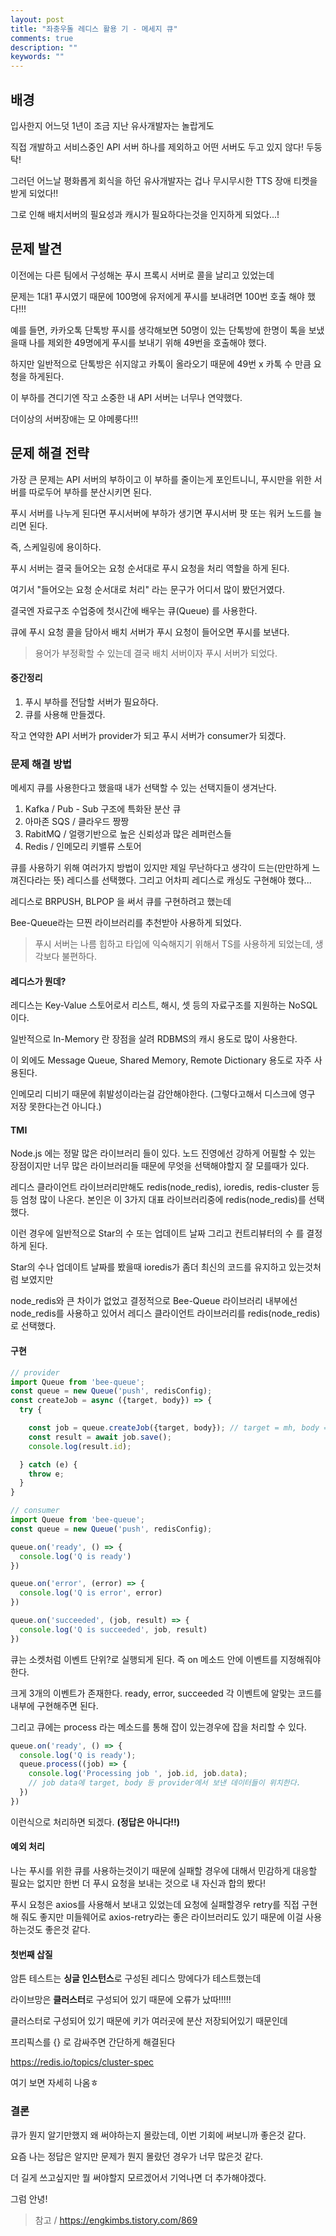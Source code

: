 ```yaml
---
layout: post
title: "좌충우돌 레디스 활용 기 - 메세지 큐"
comments: true
description: ""
keywords: ""
---
```



## 배경


입사한지 어느덧 1년이 조금 지난 유사개발자는 놀랍게도 

직접 개발하고 서비스중인 API 서버 하나를 제외하고 어떤 서버도 두고 있지 않다! 두둥탁!

그러던 어느날 평화롭게 회식을 하던 유사개발자는 겁나 무시무시한 TTS 장애 티켓을 받게 되었다!!

그로 인해 배치서버의 필요성과 캐시가 필요하다는것을 인지하게 되었다...!


## 문제 발견

이전에는 다른 팀에서 구성해논 푸시 프록시 서버로 콜을 날리고 있었는데

문제는 1대1 푸시였기 때문에 100명에 유저에게 푸시를 보내려면 100번 호출 해야 했다!!!

예를 들면, 카카오톡 단톡방 푸시를 생각해보면 50명이 있는 단톡방에 한명이 톡을 보냈을때
나를 제외한 49명에게 푸시를 보내기 위해 49번을 호출해야 했다.

하지만 일반적으로 단톡방은 쉬지않고 카톡이 올라오기 때문에 49번 x 카톡 수 만큼 요청을 하게된다.

이 부하를 견디기엔 작고 소중한 내 API 서버는 너무나 연약했다.


더이상의 서버장애는 모 야메룽다!!!


## 문제 해결 전략

가장 큰 문제는 API 서버의 부하이고 이 부하를 줄이는게 포인트니니, 푸시만을 위한 서버를 따로두어 부하를 분산시키면 된다.

푸시 서버를 나누게 된다면 푸시서버에 부하가 생기면 푸시서버 팟 또는 워커 노드를 늘리면 된다. 

즉, 스케일링에 용이하다.


푸시 서버는 결국 들어오는 요청 순서대로 푸시 요청을 처리 역할을 하게 된다.

여기서 "들어오는 요청 순서대로 처리" 라는 문구가 어디서 많이 봤던거였다.

결국엔 자료구조 수업중에 첫시간에 배우는 큐(Queue) 를 사용한다.

큐에 푸시 요청 콜을 담아서 배치 서버가 푸시 요청이 들어오면 푸시를 보낸다.

> 용어가 부정확할 수 있는데 결국 배치 서버이자 푸시 서버가 되었다.


#### 중간정리

1. 푸시 부하를 전담할 서버가 필요하다.
2. 큐를 사용해 만들겠다.

작고 연약한 API 서버가 provider가 되고 푸시 서버가 consumer가 되겠다.


### 문제 해결 방법

메세지 큐를 사용한다고 했을때 내가 선택할 수 있는 선택지들이 생겨난다.

1. Kafka / Pub - Sub 구조에 특화돤 분산 큐
2. 아마존 SQS / 클라우드 짱짱
3. RabitMQ / 얼랭기반으로 높은 신뢰성과 많은 레퍼런스들
4. Redis / 인메모리 키밸류 스토어


큐를 사용하기 위해 여러가지 방법이 있지만 제일 무난하다고 생각이 드는(만만하게 느껴진다라는 뜻) 레디스를 선택했다.
그리고 어차피 레디스로 캐싱도 구현해야 했다...


레디스로 BRPUSH, BLPOP 을 써서 큐를 구현하려고 했는데

Bee-Queue라는 므찐 라이브러리를 추천받아 사용하게 되었다.

> 푸시 서버는 나름 힙하고 타입에 익숙해지기 위해서 TS를 사용하게 되었는데, 생각보다 불편하다.

#### 레디스가 뭔데?

레디스는 Key-Value 스토어로서 리스트, 해시, 셋 등의 자료구조를 지원하는 NoSQL 이다.


일반적으로 In-Memory 란 장점을 살려 RDBMS의 캐시 용도로 많이 사용한다.

이 외에도 Message Queue, Shared Memory, Remote Dictionary 용도로 자주 사용된다.

인메모리 디비기 때문에 휘발성이라는걸 감안해야한다. (그렇다고해서 디스크에 영구 저장 못한다는건 아니다.)


#### TMI
Node.js 에는 정말 많은 라이브러리 들이 있다. 노드 진영에선 강하게 어필할 수 있는 장점이지만
너무 많은 라이브러리들 때문에 무엇을 선택해야할지 잘 모를때가 있다.

레디스 클라이언트 라이브러리만해도 redis(node_redis), ioredis, redis-cluster 등등 엄청 많이 나온다.
본인은 이 3가지 대표 라이브러리중에 redis(node_redis)를 선택했다. 

이런 경우에 일반적으로 Star의 수 또는 업데이트 날짜 그리고 컨트리뷰터의 수 를 결정하게 된다.

Star의 수나 업데이트 날짜를 봤을때 ioredis가 좀더 최신의 코드를 유지하고 있는것처럼 보였지만

node_redis와 큰 차이가 없었고 결정적으로 Bee-Queue 라이브러리 내부에선 node_redis를 사용하고 있어서 
레디스 클라이언트 라이브러리를 redis(node_redis)로 선택했다.


#### 구현

```js
// provider
import Queue from 'bee-queue';
const queue = new Queue('push', redisConfig);
const createJob = async ({target, body}) => {
  try {

    const job = queue.createJob({target, body}); // target = mh, body = hi mh
    const result = await job.save();
    console.log(result.id);

  } catch (e) {
    throw e;
  }
}
```


```js
// consumer
import Queue from 'bee-queue';
const queue = new Queue('push', redisConfig);

queue.on('ready', () => {
  console.log('Q is ready')
})

queue.on('error', (error) => {
  console.log('Q is error', error)
})

queue.on('succeeded', (job, result) => {
  console.log('Q is succeeded', job, result)
})
```
큐는 소켓처럼 이벤트 단위?로 실행되게 된다.
즉 on 메소드 안에 이벤트를 지정해줘야 한다.

크게 3개의 이벤트가 존재한다. 
ready, error, succeeded 각 이벤트에 알맞는 코드를 내부에 구현해주면 된다.

그리고 큐에는 process 라는 메소드를 통해 잡이 있는경우에 잡을 처리할 수 있다.


```js
queue.on('ready', () => {
  console.log('Q is ready');
  queue.process((job) => {
    console.log('Processing job ', job.id, job.data);
    // job data에 target, body 등 provider에서 보낸 데이터들이 위치한다.
  })
})
```

이런식으로 처리하면 되겠다. **(정답은 아니다!!)**


#### 예외 처리 
나는 푸시를 위한 큐를 사용하는것이기 때문에 실패할 경우에 대해서 민감하게 
대응할 필요는 없지만 한번 더 푸시 요청을 보내는 것으로 내 자신과 합의 봤다!

푸시 요청은 axios를 사용해서 보내고 있었는데
요청에 실패할경우 retry를 직접 구현해 줘도 좋지만
미들웨어로 axios-retry라는 좋은 라이브러리도 있기 때문에 
이걸 사용하는것도 좋은것 같다.



#### 첫번째 삽질

암튼 테스트는 **싱글 인스턴스**로 구성된 레디스 망에다가 테스트했는데

라이브망은 **클러스터**로 구성되어 있기 때문에 오류가 났따!!!!!

클러스터로 구성되어 있기 때문에 키가 여러곳에 분산 저장되어있기 때문인데

프리픽스를 {} 로 감싸주면 간단하게 해결된다

https://redis.io/topics/cluster-spec

여기 보면 자세히 나옴ㅎ



### 결론

큐가 뭔지 알기만했지 왜 써야하는지 몰랐는데, 이번 기회에 써보니까 좋은것 같다.

요즘 나는 정답은 알지만 문제가 뭔지 몰랐던 경우가 너무 많은것 같다.

더 길게 쓰고싶지만 뭘 써야할지 모르겠어서 기억나면 더 추가해야겠다.


그럼 안녕!



> 참고 / https://engkimbs.tistory.com/869